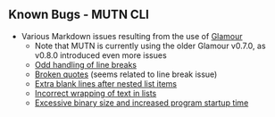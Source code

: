 ## Known Bugs - MUTN CLI
- Various Markdown issues resulting from the use of [Glamour](https://github.com/charmbracelet/glamour)
  - Note that MUTN is currently using the older Glamour v0.7.0, as v0.8.0 introduced even more issues
  - [Odd handling of line breaks](https://github.com/charmbracelet/glamour/issues/84)
  - [Broken quotes](https://github.com/charmbracelet/glamour/issues/172) (seems related to line break issue)
  - [Extra blank lines after nested list items](https://github.com/charmbracelet/glamour/issues/102)
  - [Incorrect wrapping of text in lists](https://github.com/charmbracelet/glamour/issues/56)
  - [Excessive binary size and increased program startup time](https://github.com/charmbracelet/glamour/issues/288)

